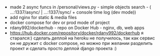 - made 2 async funcs in /personal/views.py - simple objects search - ( ...:1337/async/ | ...:1337/sync/ + console time log (dev mode))
- add nginx for static & media files
- docker compose for dev or prod mode of project
- rdany992/dockerhub - repo on Docker Hub - nginx, db, web apps
- https://hub.docker.com/repository/docker/rdany992/dockerhub
я старался:)
сделать деплой на heroku не получилось, так как сервис он не дружит с docker compose, но можно при желании разделить проект и сделать просто деплой django проекта :)
